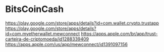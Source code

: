 # BitsCoinCash

https://play.google.com/store/apps/details?id=com.wallet.crypto.trustapp
https://play.google.com/store/apps/details?id=com.myetherwallet.mewconnect
https://apps.apple.com/br/app/trust-carteira-de-criptomoeda/id1288339409
https://apps.apple.com/us/app/mewconnect/id1391097156
